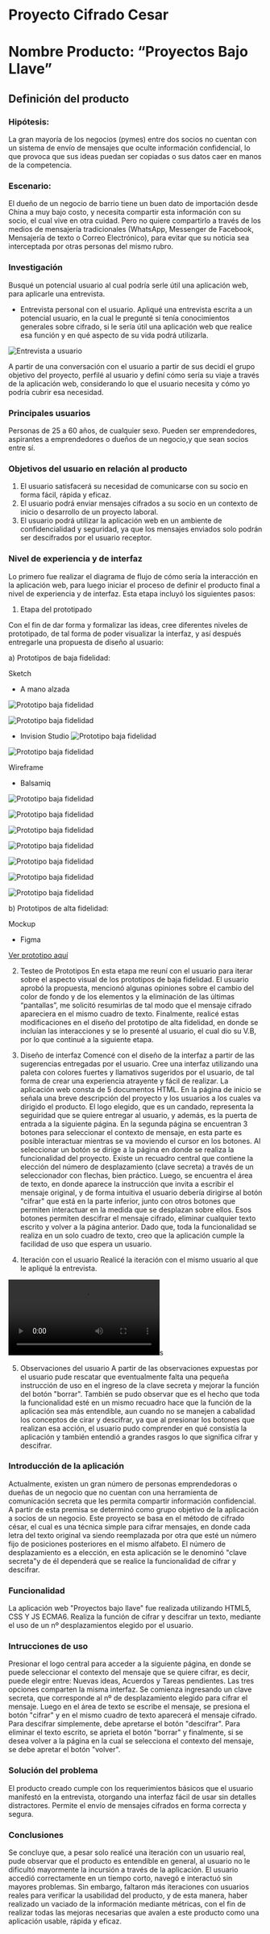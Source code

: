 # Proyecto Cifrado Cesar

# Nombre Producto: “Proyectos Bajo Llave”

## Definición del producto

### Hipótesis:
La gran mayoría de los negocios (pymes) entre dos socios no cuentan con un sistema de envío de mensajes que oculte información confidencial, lo que provoca que sus ideas puedan ser copiadas o sus datos caer en manos de la competencia.

### Escenario:
El dueño de un negocio de barrio tiene un buen dato de importación desde China a muy bajo costo, y necesita compartir esta información con su socio, el cual vive en otra cuidad. Pero no quiere compartirlo a través de los medios de mensajería tradicionales (WhatsApp, Messenger de Facebook, Mensajería de texto o Correo Electrónico), para evitar que su noticia sea interceptada por otras personas del mismo rubro.

### Investigación
Busqué un potencial usuario al cual podría serle útil una aplicación web, para aplicarle una entrevista.

- Entrevista personal con el usuario.
Apliqué una entrevista escrita a un potencial usuario, en la cual le pregunté si tenía conocimientos generales sobre cifrado, si le sería útil una aplicación web que realice esa función y en qué aspecto de su vida podrá utilizarla.

![Entrevista a usuario](Img/Entrevista.png)

A partir de una conversación con el usuario a partir de sus decidí el grupo objetivo del proyecto, perfilé al usuario y definí cómo sería su viaje a través de la aplicación web, considerando lo que el usuario necesita y cómo yo podría cubrir esa necesidad.

### Principales usuarios

Personas de 25 a 60 años, de cualquier sexo. Pueden ser emprendedores, aspirantes a emprendedores o dueños de un negocio,y que sean socios entre sí.

### Objetivos del usuario en relación al producto

1. El usuario satisfacerá su necesidad de comunicarse con su socio en forma fácil, rápida y eficaz.
2. El usuario podrá enviar mensajes cifrados a su socio en un contexto de inicio o desarrollo de un proyecto laboral.
3. El usuario podrá utilizar la aplicación web en un ambiente de confidencialidad y seguridad, ya que los mensajes enviados solo podrán ser descifrados por el usuario receptor.

### Nivel de experiencia y de interfaz

Lo primero fue realizar el diagrama de flujo de cómo sería la interacción en la aplicación web, para luego iniciar el proceso de definir el producto final a nivel de experiencia y de interfaz. Esta etapa incluyó los siguientes pasos:

1. Etapa del prototipado

Con el fin de dar forma y formalizar las ideas, cree diferentes niveles de prototipado, de tal forma de poder visualizar la interfaz, y así después entregarle una propuesta de diseño al usuario:

a) Prototipos de baja fidelidad:

Sketch 

- A mano alzada

![Prototipo baja fidelidad](Img/manoalzada1.jpg)

![Prototipo baja fidelidad](Img/manoalzada2.jpg)

- Invision Studio 
![Prototipo baja fidelidad](Img/Invision1.png)

![Prototipo baja fidelidad](Img/Invision2.png)

Wireframe 

- Balsamiq

![Prototipo baja fidelidad](Img/Balsamiq1.png)

![Prototipo baja fidelidad](Img/Balsamiq2.png)

![Prototipo baja fidelidad](Img/Balsamiq3.png)

![Prototipo baja fidelidad](Img/Balsamiq4.png)

![Prototipo baja fidelidad](Img/Balsamiq5.png)

![Prototipo baja fidelidad](Img/Balsamiq6.png)

![Prototipo baja fidelidad](Img/Balsamiq7.png)

b) Prototipos de alta fidelidad:

Mockup

- Figma

[Ver prototipo aquí](https://www.figma.com/proto/WX9nhtI8glf2pp5kA3wjAq/Proyectos-bajo-llave?node-id=25%3A0&scaling=scale-down)

2. Testeo de Prototipos
En esta etapa me reuní con el usuario para iterar sobre el aspecto visual de los prototipos de baja fidelidad. El usuario aprobó la propuesta, mencionó algunas opiniones sobre el cambio del color de fondo y de los elementos y la eliminación de las últimas “pantallas”, me solicitó resumirlas de tal modo que el mensaje cifrado apareciera en el mismo cuadro de texto.
Finalmente, realicé estas modificaciones en el diseño del prototipo de alta fidelidad, en donde se incluían las interacciones y se lo presenté al usuario, el cual dio su V.B, por lo que continué a la siguiente etapa.

3. Diseño de interfaz
Comencé con el diseño de la interfaz a partir de las sugerencias entregadas por el usuario. Cree una interfaz utilizando una paleta con colores fuertes y llamativos sugeridos por el usuario, de tal forma de crear una experiencia atrayente y 
fácil de realizar.
La aplicación web consta de 5 documentos HTML. En la página de inicio se señala una breve descripción del proyecto y los usuarios a los cuales va dirigido el producto. El logo elegido, que es un candado, representa la seguiridad que se quiere entregar al usuario, y además, es la puerta de entrada a la siguiente página. En la segunda página se encuentran 3 botones para seleccionar el contexto de mensaje, en esta parte es posible interactuar mientras se va moviendo el cursor en los botones. Al seleccionar un botón se dirige a la página en donde se realiza la funcionalidad del proyecto. Existe un recuadro central que contiene la elección del número de desplazamiento (clave secreta) a través de un seleccionador con flechas, bien práctico. Luego, se encuentra el área de texto, en donde aparece la instrucción que invita a escribir el mensaje original, y de forma intuitiva el usuario debería dirigirse al botón "cifrar" que está en la parte inferior, junto con otros botones que permiten interactuar en la medida que se desplazan sobre ellos. Esos botones permiten descifrar el mensaje cifrado, eliminar cualquier texto escrito y volver a la página anterior. Dado que, toda la funcionalidad se realiza en un solo cuadro de texto, creo que la aplicación cumple la facilidad de uso que espera
un usuario.

4. Iteración con el usuario
Realicé la iteración con el mismo usuario al que le apliqué la entrevista.

![Video Iteración](https://github.com/vicencio-tech/SCL012-Cipher/blob/master/Img/video-1574285450.mp4)s

5. Observaciones del usuario
A partir de las observaciones expuestas por el usuario pude rescatar que eventualmente falta una pequeña instrucción de uso en el ingreso de la clave secreta y mejorar la función del botón "borrar". También se pudo observar que es el hecho que toda la funcionalidad esté en un mismo recuadro hace que la función de la aplicación sea más entendible, aun cuando 
no se manejen a cabalidad los conceptos de cirar y descifrar, ya que al presionar los botones que realizan esa acción, el usuario pudo comprender en qué consistía la aplicación y también entendió a grandes rasgos lo que significa cifrar y descifrar.


### Introducción de la aplicación
Actualmente, existen un gran número de personas emprendedoras o dueñas de un negocio que no cuentan con una herramienta de comunicación secreta que les permita compartir información confidencial. A partir de esta premisa se determinó como grupo objetivo de la aplicación a socios de un negocio.
Este proyecto se basa en el método de cifrado césar, el cual es una técnica simple para cifrar mensajes, en donde cada letra del texto original va siendo reemplazada por otra que esté un número fijo de posiciones posteriores en el mismo alfabeto. El número de desplazamiento es a elección, en esta aplicación se le denominó "clave secreta"y de él dependerá que se realice la funcionalidad de cifrar y descifrar. 

### Funcionalidad

La aplicación web "Proyectos bajo llave" fue realizada utilizando HTML5, CSS Y JS ECMA6. Realiza la función de cifrar y descifrar un texto, mediante el uso de un nº desplazamientos elegido por el usuario.

### Intrucciones de uso
Presionar el logo central para acceder a la siguiente página, en donde se puede seleccionar el contexto del mensaje que se quiere cifrar, es decir, puede elegir entre: Nuevas ideas, Acuerdos y Tareas pendientes. Las tres opciones comparten la misma interfaz. Se comienza ingresando un clave secreta, que corresponde al nº de desplazamiento elegido para 
cifrar el mensaje. Luego en el área de texto se escribe el mensaje, se presiona el botón "cifrar" y en el mismo cuadro de texto aparecerá el mensaje cifrado. Para descifrar simplemente, debe apretarse el botón "descifrar". Para eliminar el texto escrito, se aprieta el botón "borrar" y finalmente, si se desea volver a la página en la cual se selecciona el contexto del mensaje, se debe apretar el botón "volver".


### Solución del problema
El producto creado cumple con los requerimientos básicos que el usuario manifestó en la entrevista, otorgando una interfaz fácil de usar sin detalles distractores. Permite el envío de mensajes cifrados en forma correcta y segura. 

### Conclusiones
Se concluye que, a pesar solo realicé una iteración con un usuario real, pude observar que el producto es entendible en general, al usuario no le dificultó mayormente la incursión a través de la aplicación. El usuario accedió correctamente en un tiempo corto, navegó e interactuó sin mayores problemas. Sin embargo, faltaron más iteraciones con usuarios reales para verificar la usabilidad del producto, y de esta manera, haber realizado un vaciado de la información mediante métricas, con el fin de realizar todas las mejoras necesarias que avalen a este producto como una aplicación usable, rápida y eficaz.


